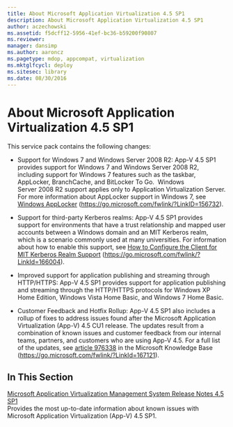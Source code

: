 ```yaml
---
title: About Microsoft Application Virtualization 4.5 SP1
description: About Microsoft Application Virtualization 4.5 SP1
author: aczechowski
ms.assetid: f5dcff12-5956-41ef-bc36-b59200f90807
ms.reviewer: 
manager: dansimp
ms.author: aaroncz
ms.pagetype: mdop, appcompat, virtualization
ms.mktglfcycl: deploy
ms.sitesec: library
ms.date: 08/30/2016
---
```



# About Microsoft Application Virtualization 4.5 SP1


This service pack contains the following changes:

-   Support for Windows 7 and Windows Server 2008 R2: App-V 4.5 SP1 provides support for Windows 7 and Windows Server 2008 R2, including support for Windows 7 features such as the taskbar, AppLocker, BranchCache, and BitLocker To Go.  Windows Server 2008 R2 support applies only to Application Virtualization Server. For more information about AppLocker support in Windows 7, see [Windows AppLocker](https://go.microsoft.com/fwlink/?LinkID=156732) (https://go.microsoft.com/fwlink/?LinkID=156732).

-   Support for third-party Kerberos realms: App-V 4.5 SP1 provides support for environments that have a trust relationship and mapped user accounts between a Windows domain and an MIT Kerberos realm, which is a scenario commonly used at many universities. For information about how to enable this support, see [How to Configure the Client for MIT Kerberos Realm Support](https://go.microsoft.com/fwlink/?LinkId=166004) (https://go.microsoft.com/fwlink/?LinkId=166004).

-   Improved support for application publishing and streaming through HTTP/HTTPS: App-V 4.5 SP1 provides support for application publishing and streaming through the HTTP/HTTPS protocols for Windows XP Home Edition, Windows Vista Home Basic, and Windows 7 Home Basic.

-   Customer Feedback and Hotfix Rollup: App-V 4.5 SP1 also includes a rollup of fixes to address issues found after the Microsoft Application Virtualization (App-V) 4.5 CU1 release. The updates result from a combination of known issues and customer feedback from our internal teams, partners, and customers who are using App-V 4.5. For a full list of the updates, see [article 976338](https://go.microsoft.com/fwlink/?LinkId=167121) in the Microsoft Knowledge Base (https://go.microsoft.com/fwlink/?LinkId=167121).

## In This Section


<a href="" id="microsoft-application-virtualization-management-system-release-notes-4-5-sp1"></a>[Microsoft Application Virtualization Management System Release Notes 4.5 SP1](microsoft-application-virtualization-management-system-release-notes-45-sp1.md)  
Provides the most up-to-date information about known issues with Microsoft Application Virtualization (App-V) 4.5 SP1.

 

 





